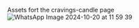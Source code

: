 Assets fort the cravings-candle page
![WhatsApp Image 2024-10-20 at 11 59 39](https://github.com/user-attachments/assets/4c7dcc4a-c208-4fa6-aa06-ead07c2e2c46)
